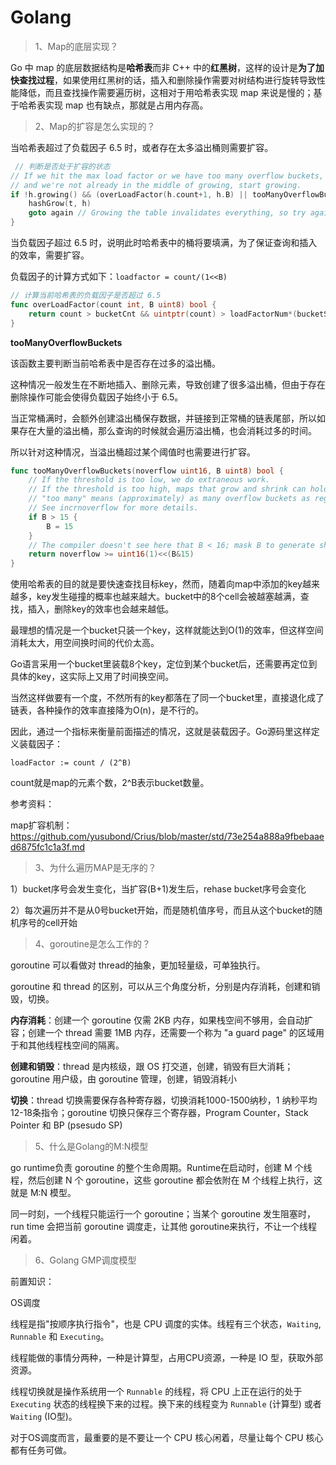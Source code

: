 # Golang

> 1、Map的底层实现？

Go 中 map 的底层数据结构是**哈希表**而非 C++ 中的**红黑树**，这样的设计是**为了加快查找过程**，如果使用红黑树的话，插入和删除操作需要对树结构进行旋转导致性能降低，而且查找操作需要遍历树，这相对于用哈希表实现 map 来说是慢的；基于哈希表实现 map 也有缺点，那就是占用内存高。







> 2、Map的扩容是怎么实现的？

当哈希表超过了负载因子 6.5 时，或者存在太多溢出桶则需要扩容。

```go
 // 判断是否处于扩容的状态
// If we hit the max load factor or we have too many overflow buckets,
// and we're not already in the middle of growing, start growing.
if !h.growing() && (overLoadFactor(h.count+1, h.B) || tooManyOverflowBuckets(h.noverflow, h.B)) {
	hashGrow(t, h)
	goto again // Growing the table invalidates everything, so try again
}
```



当负载因子超过 6.5 时，说明此时哈希表中的桶将要填满，为了保证查询和插入的效率，需要扩容。

负载因子的计算方式如下：`loadfactor = count/(1<<B)`

```go
// 计算当前哈希表的负载因子是否超过 6.5
func overLoadFactor(count int, B uint8) bool {
	return count > bucketCnt && uintptr(count) > loadFactorNum*(bucketShift(B)/loadFactorDen)
}
```



**tooManyOverflowBuckets**

该函数主要判断当前哈希表中是否存在过多的溢出桶。

这种情况一般发生在不断地插入、删除元素，导致创建了很多溢出桶，但由于存在删除操作可能会使得负载因子始终小于 6.5。

当正常桶满时，会额外创建溢出桶保存数据，并链接到正常桶的链表尾部，所以如果存在大量的溢出桶，那么查询的时候就会遍历溢出桶，也会消耗过多的时间。

所以针对这种情况，当溢出桶超过某个阈值时也需要进行扩容。

```go
func tooManyOverflowBuckets(noverflow uint16, B uint8) bool {
	// If the threshold is too low, we do extraneous work.
	// If the threshold is too high, maps that grow and shrink can hold on to lots of unused memory.
	// "too many" means (approximately) as many overflow buckets as regular buckets.
	// See incrnoverflow for more details.
	if B > 15 {
		B = 15
	}
	// The compiler doesn't see here that B < 16; mask B to generate shorter shift code.
	return noverflow >= uint16(1)<<(B&15)
}
```





使用哈希表的目的就是要快速查找目标key，然而，随着向map中添加的key越来越多，key发生碰撞的概率也越来越大。bucket中的8个cell会被越塞越满，查找，插入，删除key的效率也会越来越低。

最理想的情况是一个bucket只装一个key，这样就能达到O(1)的效率，但这样空间消耗太大，用空间换时间的代价太高。

Go语言采用一个bucket里装载8个key，定位到某个bucket后，还需要再定位到具体的key，这实际上又用了时间换空间。

当然这样做要有一个度，不然所有的key都落在了同一个bucket里，直接退化成了链表，各种操作的效率直接降为O(n)，是不行的。

因此，通过一个指标来衡量前面描述的情况，这就是装载因子。Go源码里这样定义装载因子：

```
loadFactor := count / (2^B)
```

count就是map的元素个数，2^B表示bucket数量。

参考资料：

map扩容机制：https://github.com/yusubond/Crius/blob/master/std/73e254a888a9fbebaaed6875fc1c1a3f.md



> 3、为什么遍历MAP是无序的？

1）bucket序号会发生变化，当扩容(B+1)发生后，rehase bucket序号会变化

2）每次遍历并不是从0号bucket开始，而是随机值序号，而且从这个bucket的随机序号的cell开始



> 4、goroutine是怎么工作的？

goroutine 可以看做对 thread的抽象，更加轻量级，可单独执行。

goroutine 和 thread 的区别，可以从三个角度分析，分别是内存消耗，创建和销毁，切换。

**内存消耗**：创建一个 goroutine 仅需 2KB 内存，如果栈空间不够用，会自动扩容；创建一个 thread 需要 1MB 内存，还需要一个称为 "a guard page" 的区域用于和其他线程栈空间的隔离。

**创建和销毁**：thread 是内核级，跟 OS 打交道，创建，销毁有巨大消耗；goroutine 用户级，由 goroutine 管理，创建，销毁消耗小

**切换**：thread 切换需要保存各种寄存器，切换消耗1000-1500纳秒，1 纳秒平均12-18条指令；goroutine 切换只保存三个寄存器，Program Counter，Stack Pointer 和 BP (psesudo SP)



> 5、什么是Golang的M:N模型

go runtime负责 goroutine 的整个生命周期。Runtime在启动时，创建 M 个线程，然后创建 N 个 goroutine，这些 goroutine 都会依附在 M 个线程上执行，这就是 M:N 模型。

同一时刻，一个线程只能运行一个 goroutine；当某个 goroutine 发生阻塞时，run time 会把当前 goroutine 调度走，让其他 goroutine来执行，不让一个线程闲着。



> 6、Golang GMP调度模型

前置知识：

OS调度

线程是指"按顺序执行指令"，也是 CPU 调度的实体。线程有三个状态，`Waiting`, `Runnable` 和 `Executing`。

线程能做的事情分两种，一种是计算型，占用CPU资源，一种是 IO 型，获取外部资源。

线程切换就是操作系统用一个 `Runnable` 的线程，将 CPU 上正在运行的处于 `Executing` 状态的线程换下来的过程。换下来的线程变为 `Runnable` (计算型) 或者 `Waiting` (IO型)。

对于OS调度而言，最重要的是不要让一个 CPU 核心闲着，尽量让每个 CPU 核心都有任务可做。

